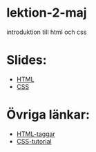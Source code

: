 # lektion-2-maj
introduktion till html och css

# Slides:
* [HTML](https://docs.google.com/presentation/d/17Ox0FE54hJtAx15PMM5KxL1N66d4ZlXmadHMqxr_N1s/edit?usp=sharing)
* [CSS](https://docs.google.com/presentation/d/1LQU4F2AIHdx5OFoz_VFsKHd5FZ2AcWasaz749UGf1wY/edit?usp=sharing)

# Övriga länkar:
* [HTML-taggar](https://www.w3schools.com/tags/)
* [CSS-tutorial](https://www.w3schools.com/css/)
